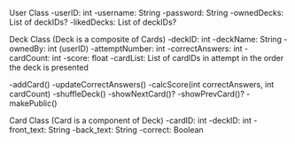 User Class
-userID: int
-username: String
-password: String
-ownedDecks: List of deckIDs?
-likedDecks: List of deckIDs?

Deck Class (Deck is a composite of Cards)
-deckID: int
-deckName: String
-ownedBy: int (userID)
-attemptNumber: int
-correctAnswers: int
-cardCount: int
-score: float
-cardList: List of cardIDs in attempt in the order the deck is presented

-addCard()
-updateCorrectAnswers()
-calcScore(int correctAnswers, int cardCount)
-shuffleDeck()
-showNextCard()?
-showPrevCard()?
-makePublic()

Card Class (Card is a component of Deck)
-cardID: int
-deckID: int
-front_text: String
-back_text: String
-correct: Boolean

